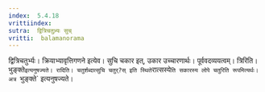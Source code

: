 ```yaml
---
index:  5.4.18
vrittiindex: 
sutra:  द्वित्रिचतुभ्र्यः सुच्
vritti:  balamanorama 
---
```


द्वित्रिचतुर्भ्यः। क्रियाभ्यावृत्तिगणने इत्येव। सुचि चकार इत्, उकार उच्चारणार्थः। पूर्ववदव्ययत्वम्। त्रिरिति। भुङ्क्ते` इत्यनुषज्यते। रादिति। चतुर्शब्दात्सुचि चतुर्?स् इति स्थिते `रात्सस्ये`ति सकारस्य लोपे चतुरिति रूपमित्यर्थः। अत्र `भुङ्क्ते` इत्यनुषज्यते। 

